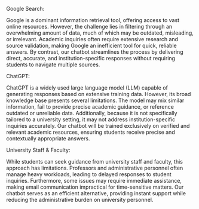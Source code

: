 Google Search:

Google is a dominant information retrieval tool, offering access to vast online resources. However, the challenge lies in filtering through an overwhelming amount of data, much of which may be outdated, misleading, or irrelevant. Academic inquiries often require extensive research and source validation, making Google an inefficient tool for quick, reliable answers. By contrast, our chatbot streamlines the process by delivering direct, accurate, and institution-specific responses without requiring students to navigate multiple sources.


ChatGPT:

ChatGPT is a widely used large language model (LLM) capable of generating responses based on extensive training data. However, its broad knowledge base presents several limitations. The model may mix similar information, fail to provide precise academic guidance, or reference outdated or unreliable data. Additionally, because it is not specifically tailored to a university setting, it may not address institution-specific inquiries accurately. Our chatbot will be trained exclusively on verified and relevant academic resources, ensuring students receive precise and contextually appropriate answers.


University Staff & Faculty:

While students can seek guidance from university staff and faculty, this approach has limitations. Professors and administrative personnel often manage heavy workloads, leading to delayed responses to student inquiries. Furthermore, some issues may require immediate assistance, making email communication impractical for time-sensitive matters. Our chatbot serves as an efficient alternative, providing instant support while reducing the administrative burden on university personnel.
